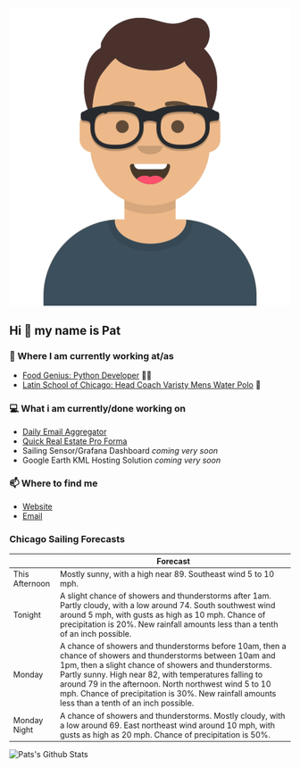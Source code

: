 [![Social banner for p-j-falconer](https://raw.githubusercontent.com/P-J-FALCONER/P-J-FALCONER/master/assets/avataaars.svg)](https://patfalconer.com/)
## Hi :wave: my name is Pat

### 💼 Where I am currently working at/as
- [Food Genius: Python Developer](https://getfoodgenius.com/) 🍔🐍
- [Latin School of Chicago: Head Coach Varisty Mens Water Polo](https://www.latinschool.org/) 🤽


### 💻 What i am currently/done working on
 - [Daily Email Aggregator](https://github.com/P-J-FALCONER/dott_daily_mail)
 - [Quick Real Estate Pro Forma](https://github.com/P-J-FALCONER/henry)
 - Sailing Sensor/Grafana Dashboard *coming very soon*
 - Google Earth KML Hosting Solution *coming very soon*

### 📫 Where to find me
 - [Website](https://patfalconer.com/)
 - [Email](mailto:patrick.j.falconer@gmail.com)


### Chicago Sailing Forecasts
|   | Forecast  |
|---|---|
| This Afternoon | Mostly sunny, with a high near 89. Southeast wind 5 to 10 mph. |
| Tonight | A slight chance of showers and thunderstorms after 1am. Partly cloudy, with a low around 74. South southwest wind around 5 mph, with gusts as high as 10 mph. Chance of precipitation is 20%. New rainfall amounts less than a tenth of an inch possible. |
| Monday | A chance of showers and thunderstorms before 10am, then a chance of showers and thunderstorms between 10am and 1pm, then a slight chance of showers and thunderstorms. Partly sunny. High near 82, with temperatures falling to around 79 in the afternoon. North northwest wind 5 to 10 mph. Chance of precipitation is 30%. New rainfall amounts less than a tenth of an inch possible. |
| Monday Night | A chance of showers and thunderstorms. Mostly cloudy, with a low around 69. East northeast wind around 10 mph, with gusts as high as 20 mph. Chance of precipitation is 50%. |

![Pats's Github Stats](https://github-readme-stats.vercel.app/api?username=p-j-falconer&show_icons=true&theme=radical)
